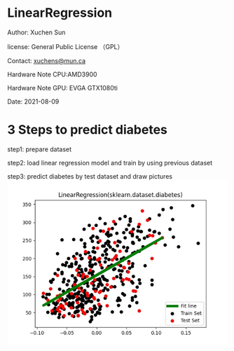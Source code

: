 # LinearRegression
Author: Xuchen Sun  

license: General Public License （GPL）


Contact: xuchens@mun.ca


Hardware Note CPU:AMD3900


Hardware Note GPU: EVGA GTX1080ti


Date: 2021-08-09


# 3 Steps to predict diabetes
step1: prepare dataset


step2: load linear regression model and train by using previous dataset


step3: predict diabetes by test dataset and draw pictures
![](https://raw.githubusercontent.com/XuchenSun/LinearRegression/master/linearRegression.jpg)

